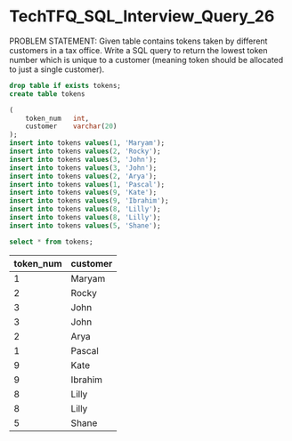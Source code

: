 # TechTFQ_SQL_Interview_Query_26

PROBLEM STATEMENT:
Given table contains tokens taken by different customers in a tax office.
Write a SQL query to return the lowest token number which is unique to a customer (meaning token should be allocated to just a single customer).

```sql
drop table if exists tokens;
create table tokens

(
	token_num	int,
	customer	varchar(20)
);
insert into tokens values(1, 'Maryam');
insert into tokens values(2, 'Rocky');
insert into tokens values(3, 'John');
insert into tokens values(3, 'John');
insert into tokens values(2, 'Arya');
insert into tokens values(1, 'Pascal');
insert into tokens values(9, 'Kate');
insert into tokens values(9, 'Ibrahim');
insert into tokens values(8, 'Lilly');
insert into tokens values(8, 'Lilly');
insert into tokens values(5, 'Shane');

select * from tokens;
```

| token_num | customer |
|-----------|----------|
| 1	 | Maryam | 
| 2	| Rocky |
| 3	 | John |
| 3	| John |
| 2	 | Arya |
| 1	 | Pascal |
| 9	 | Kate |
| 9	 | Ibrahim |
| 8	 | Lilly |
| 8	 | Lilly |
| 5	 | Shane |
